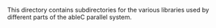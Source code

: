 This directory contains subdirectories for the various libraries used by different
parts of the ableC parallel system.
